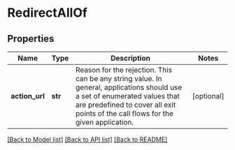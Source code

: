 # RedirectAllOf

## Properties
Name | Type | Description | Notes
------------ | ------------- | ------------- | -------------
**action_url** | **str** | Reason for the rejection. This can be any string value. In general, applications should use a set of enumerated values that are predefined to cover all exit points of the call flows for the given application. | [optional] 

[[Back to Model list]](../README.md#documentation-for-models) [[Back to API list]](../README.md#documentation-for-api-endpoints) [[Back to README]](../README.md)


